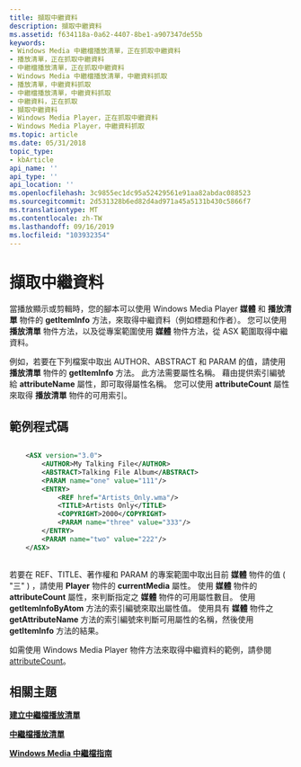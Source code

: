 ```yaml
---
title: 擷取中繼資料
description: 擷取中繼資料
ms.assetid: f634118a-0a62-4407-8be1-a907347de55b
keywords:
- Windows Media 中繼檔播放清單，正在抓取中繼資料
- 播放清單，正在抓取中繼資料
- 中繼檔播放清單，正在抓取中繼資料
- Windows Media 中繼檔播放清單，中繼資料抓取
- 播放清單，中繼資料抓取
- 中繼檔播放清單，中繼資料抓取
- 中繼資料，正在抓取
- 擷取中繼資料
- Windows Media Player，正在抓取中繼資料
- Windows Media Player，中繼資料抓取
ms.topic: article
ms.date: 05/31/2018
topic_type:
- kbArticle
api_name: ''
api_type: ''
api_location: ''
ms.openlocfilehash: 3c9855ec1dc95a52429561e91aa82abdac088523
ms.sourcegitcommit: 2d531328b6ed82d4ad971a45a5131b430c5866f7
ms.translationtype: MT
ms.contentlocale: zh-TW
ms.lasthandoff: 09/16/2019
ms.locfileid: "103932354"
---
```

# <a name="retrieving-metadata"></a>擷取中繼資料

當播放顯示或剪輯時，您的腳本可以使用 Windows Media Player **媒體** 和 **播放清單** 物件的 **getItemInfo** 方法，來取得中繼資料（例如標題和作者）。 您可以使用 **播放清單** 物件方法，以及從專案範圍使用 **媒體** 物件方法，從 ASX 範圍取得中繼資料。

例如，若要在下列檔案中取出 AUTHOR、ABSTRACT 和 PARAM 的值，請使用 **播放清單** 物件的 **getItemInfo** 方法。 此方法需要屬性名稱。 藉由提供索引編號給 **attributeName** 屬性，即可取得屬性名稱。 您可以使用 **attributeCount** 屬性來取得 **播放清單** 物件的可用索引。

## <a name="example-code"></a>範例程式碼


```XML

    <ASX version="3.0">
        <AUTHOR>My Talking File</AUTHOR>
        <ABSTRACT>Talking File Album</ABSTRACT>
        <PARAM name="one" value="111"/>
        <ENTRY>
            <REF href="Artists_Only.wma"/>
            <TITLE>Artists Only</TITLE>
            <COPYRIGHT>2000</COPYRIGHT>
            <PARAM name="three" value="333"/>
        </ENTRY>
        <PARAM name="two" value="222"/>
    </ASX>
    

```



若要在 REF、TITLE、著作權和 PARAM 的專案範圍中取出目前 **媒體** 物件的值 ( "三" ) ，請使用 **Player** 物件的 **currentMedia** 屬性。 使用 **媒體** 物件的 **attributeCount** 屬性，來判斷指定之 **媒體** 物件的可用屬性數目。 使用 **getItemInfoByAtom** 方法的索引編號來取出屬性值。 使用具有 **媒體** 物件之 **getAttributeName** 方法的索引編號來判斷可用屬性的名稱，然後使用 **getItemInfo** 方法的結果。

如需使用 Windows Media Player 物件方法來取得中繼資料的範例，請參閱 [attributeCount](playlist-attributecount.md)。

## <a name="related-topics"></a>相關主題

<dl> <dt>

[**建立中繼檔播放清單**](creating-metafile-playlists.md)
</dt> <dt>

[**中繼檔播放清單**](metafile-playlists.md)
</dt> <dt>

[**Windows Media 中繼檔指南**](windows-media-metafile-guide.md)
</dt> </dl>

 

 




